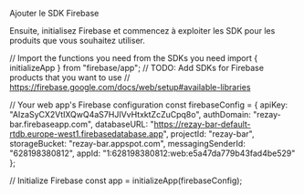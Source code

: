 Ajouter le SDK Firebase


Ensuite, initialisez Firebase et commencez à exploiter les SDK pour les produits que vous souhaitez utiliser.

// Import the functions you need from the SDKs you need
import { initializeApp } from "firebase/app";
// TODO: Add SDKs for Firebase products that you want to use
// https://firebase.google.com/docs/web/setup#available-libraries

// Your web app's Firebase configuration
const firebaseConfig = {
  apiKey: "AIzaSyCX2VtIXQwQ4aS7HJIVvHtxktZcZuCpq8o",
  authDomain: "rezay-bar.firebaseapp.com",
  databaseURL: "https://rezay-bar-default-rtdb.europe-west1.firebasedatabase.app",
  projectId: "rezay-bar",
  storageBucket: "rezay-bar.appspot.com",
  messagingSenderId: "628198380812",
  appId: "1:628198380812:web:e5a47da779b43fad4be529"
};

// Initialize Firebase
const app = initializeApp(firebaseConfig);